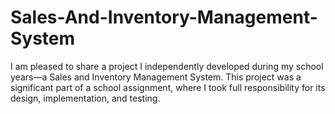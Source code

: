 # Sales-And-Inventory-Management-System
I am pleased to share a project I independently developed during my school years—a Sales and Inventory Management System. This project was a significant part of a school assignment, where I took full responsibility for its design, implementation, and testing.
